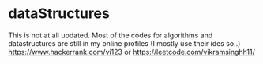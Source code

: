# dataStructures
This is not at all updated. 
Most of the codes for algorithms and datastructures are still in my online profiles (I mostly use their ides so..)
https://www.hackerrank.com/vi123
or
https://leetcode.com/vikramsinghh11/
